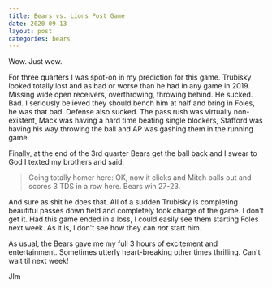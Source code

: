 ```yaml
---
title: Bears vs. Lions Post Game
date: 2020-09-13
layout: post
categories: bears
---
```


Wow. Just wow.

For three quarters I was spot-on in my prediction for this game. Trubisky looked totally lost and as bad or worse than he had in any game in 2019. Missing wide open receivers, overthrowing, throwing behind. He sucked. Bad. I seriously believed they should bench him at half and bring in Foles, he was that bad. Defense also sucked. The pass rush was virtually non-existent, Mack was having a hard time beating single blockers, Stafford was having his way throwing the ball and AP was gashing them in the running game. 

Finally, at the end of the 3rd quarter Bears get the ball back and I swear to God I texted my brothers and said: 

> Going totally homer here: OK, now it clicks and Mitch balls out and scores 3 TDS in a row here. Bears win 27-23. 

And sure as shit he does that. All of a sudden Trubisky is completing beautiful passes down field and completely took charge of the game. I don't get it. Had this game ended in a loss, I could easily see them starting Foles next week. As it is, I don't see how they can *not* start him. 

As usual, the Bears gave me my full 3 hours of excitement and entertainment. Sometimes utterly heart-breaking other times thrilling. Can't wait til next week! 

JIm
